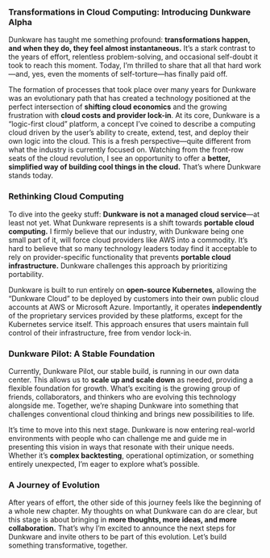 ### Transformations in Cloud Computing: Introducing Dunkware Alpha

Dunkware has taught me something profound: **transformations happen, and when they do, they feel almost instantaneous.** It’s a stark contrast to the years of effort, relentless problem-solving, and occasional self-doubt it took to reach this moment. Today, I’m thrilled to share that all that hard work—and, yes, even the moments of self-torture—has finally paid off.

The formation of processes that took place over many years for Dunkware was an evolutionary path that has created a technology positioned at the perfect intersection of **shifting cloud economics** and the growing frustration with **cloud costs and provider lock-in**. At its core, Dunkware is a “logic-first cloud” platform, a concept I’ve coined to describe a computing cloud driven by the user’s ability to create, extend, test, and deploy their own logic into the cloud. This is a fresh perspective—quite different from what the industry is currently focused on. Watching from the front-row seats of the cloud revolution, I see an opportunity to offer a **better, simplified way of building cool things in the cloud.** That’s where Dunkware stands today.

### Rethinking Cloud Computing

To dive into the geeky stuff: **Dunkware is not a managed cloud service**—at least not yet. What Dunkware represents is a shift towards **portable cloud computing.** I firmly believe that our industry, with Dunkware being one small part of it, will force cloud providers like AWS into a commodity. It’s hard to believe that so many technology leaders today find it acceptable to rely on provider-specific functionality that prevents **portable cloud infrastructure.** Dunkware challenges this approach by prioritizing portability.

Dunkware is built to run entirely on **open-source Kubernetes**, allowing the “Dunkware Cloud” to be deployed by customers into their own public cloud accounts at AWS or Microsoft Azure. Importantly, it operates **independently** of the proprietary services provided by these platforms, except for the Kubernetes service itself. This approach ensures that users maintain full control of their infrastructure, free from vendor lock-in.

### Dunkware Pilot: A Stable Foundation

Currently, Dunkware Pilot, our stable build, is running in our own data center. This allows us to **scale up and scale down** as needed, providing a flexible foundation for growth. What’s exciting is the growing group of friends, collaborators, and thinkers who are evolving this technology alongside me. Together, we’re shaping Dunkware into something that challenges conventional cloud thinking and brings new possibilities to life.

It’s time to move into this next stage. Dunkware is now entering real-world environments with people who can challenge me and guide me in presenting this vision in ways that resonate with their unique needs. Whether it’s **complex backtesting**, operational optimization, or something entirely unexpected, I’m eager to explore what’s possible.

### A Journey of Evolution

After years of effort, the other side of this journey feels like the beginning of a whole new chapter. My thoughts on what Dunkware can do are clear, but this stage is about bringing in **more thoughts, more ideas, and more collaboration.** That’s why I’m excited to announce the next steps for Dunkware and invite others to be part of this evolution. Let’s build something transformative, together.

